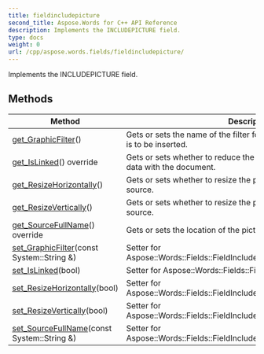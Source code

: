 ```yaml
---
title: fieldincludepicture
second_title: Aspose.Words for C++ API Reference
description: Implements the INCLUDEPICTURE field. 
type: docs
weight: 0
url: /cpp/aspose.words.fields/fieldincludepicture/
---
```


Implements the INCLUDEPICTURE field. 

## Methods

| Method | Description |
| --- | --- |
| [get_GraphicFilter](./get_graphicfilter/)() | Gets or sets the name of the filter for the format of the graphic that is to be inserted.  |
| [get_IsLinked](./get_islinked/)() override | Gets or sets whether to reduce the file size by not storing graphics data with the document.  |
| [get_ResizeHorizontally](./get_resizehorizontally/)() | Gets or sets whether to resize the picture horizontally from the source.  |
| [get_ResizeVertically](./get_resizevertically/)() | Gets or sets whether to resize the picture vertically from the source.  |
| [get_SourceFullName](./get_sourcefullname/)() override | Gets or sets the location of the picture using an IRI.  |
| [set_GraphicFilter](./set_graphicfilter/)(const System::String &) | Setter for Aspose::Words::Fields::FieldIncludePicture::get_GraphicFilter.  |
| [set_IsLinked](./set_islinked/)(bool) | Setter for Aspose::Words::Fields::FieldIncludePicture::get_IsLinked.  |
| [set_ResizeHorizontally](./set_resizehorizontally/)(bool) | Setter for Aspose::Words::Fields::FieldIncludePicture::get_ResizeHorizontally.  |
| [set_ResizeVertically](./set_resizevertically/)(bool) | Setter for Aspose::Words::Fields::FieldIncludePicture::get_ResizeVertically.  |
| [set_SourceFullName](./set_sourcefullname/)(const System::String &) | Setter for Aspose::Words::Fields::FieldIncludePicture::get_SourceFullName.  |
